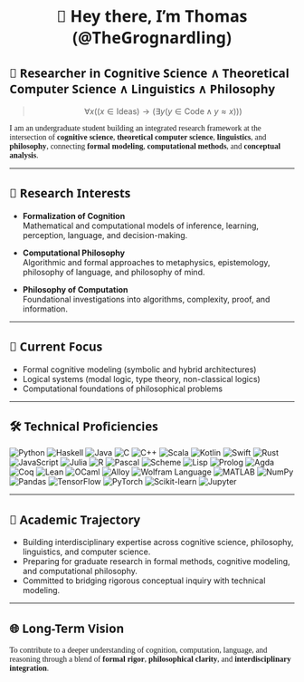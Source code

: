 <h1 align="center" style="font-family: 'Fira Sans', 'Segoe UI', sans-serif;"><b>
👋 Hey there, I’m Thomas (@TheGrognardling)
</b></h1>

<h2 style="font-family: 'Fira Sans', 'Segoe UI', sans-serif;">🚀 Researcher in Cognitive Science ∧ Theoretical Computer Science ∧ Linguistics ∧ Philosophy</h2>

> $$\displaystyle \forall x \left( (x \in \text{Ideas}) \rightarrow (\exists y (y \in \text{Code} \land y \approx x)) \right)$$

<p style="font-family: 'Merriweather', serif;">
I am an undergraduate student building an integrated research framework at the intersection of <b>cognitive science</b>, <b>theoretical computer science</b>, <b>linguistics</b>, and <b>philosophy</b>, connecting <b>formal modeling</b>, <b>computational methods</b>, and <b>conceptual analysis</b>.
</p>

---

<h2 style="font-family: 'Fira Sans', 'Segoe UI', sans-serif;">🧠 Research Interests</h2>

- **Formalization of Cognition**  
  Mathematical and computational models of inference, learning, perception, language, and decision-making.

- **Computational Philosophy**  
  Algorithmic and formal approaches to metaphysics, epistemology, philosophy of language, and philosophy of mind.

- **Philosophy of Computation**  
  Foundational investigations into algorithms, complexity, proof, and information.

---

<h2 style="font-family: 'Fira Sans', 'Segoe UI', sans-serif;">🔬 Current Focus</h2>

- Formal cognitive modeling (symbolic and hybrid architectures)  
- Logical systems (modal logic, type theory, non-classical logics)  
- Computational foundations of philosophical problems  

---

<h2 style="font-family: 'Fira Sans', 'Segoe UI', sans-serif;">🛠 Technical Proficiencies</h2>

![Python](https://img.shields.io/badge/Python-3776AB?style=flat-square&logo=python&logoColor=white)
![Haskell](https://img.shields.io/badge/Haskell-5D4F85?style=flat-square&logo=haskell&logoColor=white)
![Java](https://img.shields.io/badge/Java-007396?style=flat-square&logo=openjdk&logoColor=white)
![C](https://img.shields.io/badge/C-A8B9CC?style=flat-square&logo=c&logoColor=white)
![C++](https://img.shields.io/badge/C++-00599C?style=flat-square&logo=c%2B%2B&logoColor=white)
![Scala](https://img.shields.io/badge/Scala-DC322F?style=flat-square&logo=scala&logoColor=white)
![Kotlin](https://img.shields.io/badge/Kotlin-0095D5?style=flat-square&logo=kotlin&logoColor=white)
![Swift](https://img.shields.io/badge/Swift-FA7343?style=flat-square&logo=swift&logoColor=white)
![Rust](https://img.shields.io/badge/Rust-000000?style=flat-square&logo=rust&logoColor=white)
![JavaScript](https://img.shields.io/badge/JavaScript-323330?style=flat-square&logo=javascript&logoColor=F7DF1E)
![Julia](https://img.shields.io/badge/Julia-9558B2?style=flat-square&logo=julia&logoColor=white)
![R](https://img.shields.io/badge/R-276DC3?style=flat-square&logo=r&logoColor=white)
![Pascal](https://img.shields.io/badge/Pascal-002F6C?style=flat-square&logoColor=white)
![Scheme](https://img.shields.io/badge/Scheme-9F1D20?style=flat-square&logoColor=white)
![Lisp](https://img.shields.io/badge/Lisp-3FB68B?style=flat-square&logoColor=white)
![Prolog](https://img.shields.io/badge/Prolog-742083?style=flat-square&logoColor=white)
![Agda](https://img.shields.io/badge/Agda-0055B7?style=flat-square&logoColor=white)
![Coq](https://img.shields.io/badge/Coq-8B0000?style=flat-square&logoColor=white)
![Lean](https://img.shields.io/badge/Lean-3955A3?style=flat-square&logoColor=white)
![OCaml](https://img.shields.io/badge/OCaml-EC6813?style=flat-square&logo=ocaml&logoColor=white)
![Alloy](https://img.shields.io/badge/Alloy-000000?style=flat-square&logoColor=white)
![Wolfram Language](https://img.shields.io/badge/Wolfram_Language-DD1100?style=flat-square&logoColor=white)
![MATLAB](https://img.shields.io/badge/MATLAB-0076A8?style=flat-square&logo=mathworks&logoColor=white)
![NumPy](https://img.shields.io/badge/NumPy-013243?style=flat-square&logo=numpy&logoColor=white)
![Pandas](https://img.shields.io/badge/Pandas-150458?style=flat-square&logo=pandas&logoColor=white)
![TensorFlow](https://img.shields.io/badge/TensorFlow-FF6F00?style=flat-square&logo=tensorflow&logoColor=white)
![PyTorch](https://img.shields.io/badge/PyTorch-EE4C2C?style=flat-square&logo=pytorch&logoColor=white)
![Scikit-learn](https://img.shields.io/badge/Scikit--learn-F7931E?style=flat-square&logo=scikit-learn&logoColor=white)
![Jupyter](https://img.shields.io/badge/Jupyter-F37626?style=flat-square&logo=jupyter&logoColor=white)

---

<h2 style="font-family: 'Fira Sans', 'Segoe UI', sans-serif;">🌱 Academic Trajectory</h2>

- Building interdisciplinary expertise across cognitive science, philosophy, linguistics, and computer science.
- Preparing for graduate research in formal methods, cognitive modeling, and computational philosophy.
- Committed to bridging rigorous conceptual inquiry with technical modeling.

---

<h2 style="font-family: 'Fira Sans', 'Segoe UI', sans-serif;">🌐 Long-Term Vision</h2>

<p style="font-family: 'Merriweather', serif;">
To contribute to a deeper understanding of cognition, computation, language, and reasoning through a blend of <b>formal rigor</b>, <b>philosophical clarity</b>, and <b>interdisciplinary integration</b>.
</p>
